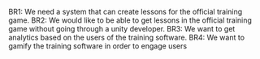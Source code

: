 BR1: We need a system that can create lessons for the official training game.
BR2: We would like to be able to get lessons in the official training game without going through a unity developer.
BR3: We want to get analytics based on the users of the training software.
BR4: We want to gamify the training software in order to engage users
